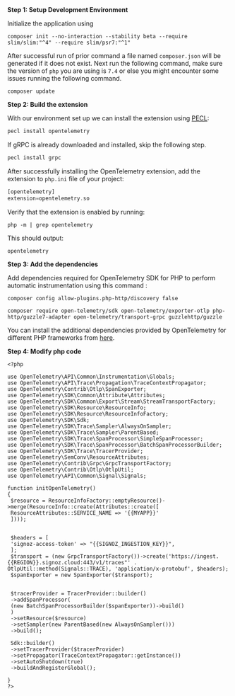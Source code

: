 &nbsp;

**Step 1: Setup Development Environment**

Initialize the application using

```
composer init --no-interaction --stability beta --require slim/slim:"^4" --require slim/psr7:"^1"
```

After successful run of prior command a file named `composer.json` will be generated if it does not exist. Next run the following command, make sure the version of `php` you are using is `7.4` or else you might encounter some issues running the following command.

```
composer update
```

**Step 2: Build the extension**

With our environment set up we can install the extension using [PECL](https://pecl.php.net/):

```bash
pecl install opentelemetry
```

If gRPC is already downloaded and installed, skip the following step.

```bash
pecl install grpc 
```

After successfully installing the OpenTelemetry extension, add the extension to `php.ini` file of your project:

```php
[opentelemetry]
extension=opentelemetry.so
```

Verify that the extension is enabled by running:

```
php -m | grep opentelemetry
```

This should output:

```
opentelemetry
```

**Step 3: Add the dependencies**

Add dependencies required for OpenTelemetry SDK for PHP to perform automatic instrumentation using this command :

```
composer config allow-plugins.php-http/discovery false
```

```
composer require open-telemetry/sdk open-telemetry/exporter-otlp php-http/guzzle7-adapter open-telemetry/transport-grpc guzzlehttp/guzzle
```

You can install the additional dependencies provided by OpenTelemetry for different PHP frameworks from [here](https://packagist.org/explore/?query=open-telemetry).


**Step 4: Modify php code**

```
<?php

use OpenTelemetry\API\Common\Instrumentation\Globals;
use OpenTelemetry\API\Trace\Propagation\TraceContextPropagator;
use OpenTelemetry\Contrib\Otlp\SpanExporter;
use OpenTelemetry\SDK\Common\Attribute\Attributes;
use OpenTelemetry\SDK\Common\Export\Stream\StreamTransportFactory;
use OpenTelemetry\SDK\Resource\ResourceInfo;
use OpenTelemetry\SDK\Resource\ResourceInfoFactory;
use OpenTelemetry\SDK\Sdk;
use OpenTelemetry\SDK\Trace\Sampler\AlwaysOnSampler;
use OpenTelemetry\SDK\Trace\Sampler\ParentBased;
use OpenTelemetry\SDK\Trace\SpanProcessor\SimpleSpanProcessor;
use OpenTelemetry\SDK\Trace\SpanProcessor\BatchSpanProcessorBuilder;
use OpenTelemetry\SDK\Trace\TracerProvider;
use OpenTelemetry\SemConv\ResourceAttributes;
use OpenTelemetry\Contrib\Grpc\GrpcTransportFactory;
use OpenTelemetry\Contrib\Otlp\OtlpUtil;
use OpenTelemetry\API\Common\Signal\Signals;

function initOpenTelemetry()
{ 
 $resource = ResourceInfoFactory::emptyResource()->merge(ResourceInfo::create(Attributes::create([
 ResourceAttributes::SERVICE_NAME => '{{MYAPP}}'
 ])));


 $headers = [
 'signoz-access-token' => "{{SIGNOZ_INGESTION_KEY}}",
 ];
 $transport = (new GrpcTransportFactory())->create('https://ingest.{{REGION}}.signoz.cloud:443/v1/traces"' . OtlpUtil::method(Signals::TRACE), 'application/x-protobuf', $headers);
 $spanExporter = new SpanExporter($transport);


 $tracerProvider = TracerProvider::builder()
 ->addSpanProcessor(
 (new BatchSpanProcessorBuilder($spanExporter))->build()
 )
 ->setResource($resource)
 ->setSampler(new ParentBased(new AlwaysOnSampler()))
 ->build();

 Sdk::builder()
 ->setTracerProvider($tracerProvider)
 ->setPropagator(TraceContextPropagator::getInstance())
 ->setAutoShutdown(true)
 ->buildAndRegisterGlobal();

}
?>
```
